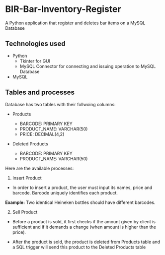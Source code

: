 # BIR-Bar-Inventory-Register
A Python application that register and deletes bar items on a MySQL Database

## Technologies used
* Python
  * Tkinter for GUI
  * MySQL Connector for connecting and issuing operation to MySQL Database
* MySQL

## Tables and processes

Database has two tables with their follwoing columns:
* Products
  * BARCODE: PRIMARY KEY
  * PRODUCT_NAME: VARCHAR(50)
  * PRICE: DECIMAL(4,2)
  
* Deleted Products
  * BARCODE: PRIMARY KEY
  * PRODUCT_NAME: VARCHAR(50)
  
 Here are the available processes:

1. Insert Product

  * In order to insert a product, the user must input its names, price and barcode. Barcode uniquely identifies each product.
  
  **Example:** Two identical Heineken bottles should have different barcodes.
  
2. Sell Product

  * Before a product is sold, it first checks if the amount given by client is sufficient and if it demands a change (when amount is higher than the price).
  
  * After the product is sold, the product is deleted from Products table and a SQL trigger will send this product to the Deleted Products table
  
  
